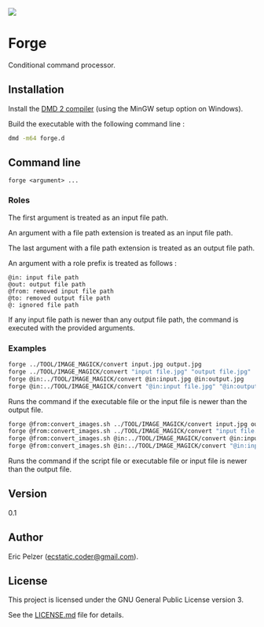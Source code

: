 ![](https://github.com/senselogic/FORGE/blob/master/LOGO/forge.png)

# Forge

Conditional command processor.

## Installation

Install the [DMD 2 compiler](https://dlang.org/download.html) (using the MinGW setup option on Windows).

Build the executable with the following command line :

```bash
dmd -m64 forge.d
```

## Command line

```
forge <argument> ...
```

### Roles

The first argument is treated as an input file path.

An argument with a file path extension is treated as an input file path.

The last argument with a file path extension is treated as an output file path.

An argument with a role prefix is treated as follows :

```
@in: input file path
@out: output file path
@from: removed input file path
@to: removed output file path
@: ignored file path
```

If any input file path is newer than any output file path, the command is executed with the provided arguments.

### Examples

```bash
forge ../TOOL/IMAGE_MAGICK/convert input.jpg output.jpg
forge ../TOOL/IMAGE_MAGICK/convert "input file.jpg" "output file.jpg"
forge @in:../TOOL/IMAGE_MAGICK/convert @in:input.jpg @in:output.jpg
forge @in:../TOOL/IMAGE_MAGICK/convert "@in:input file.jpg" "@in:output file.jpg"
```

Runs the command if the executable file or the input file is newer than the output file.

```bash
forge @from:convert_images.sh ../TOOL/IMAGE_MAGICK/convert input.jpg output.jpg
forge @from:convert_images.sh ../TOOL/IMAGE_MAGICK/convert "input file.jpg" "output file.jpg"
forge @from:convert_images.sh @in:../TOOL/IMAGE_MAGICK/convert @in:input.jpg @out:output.jpg
forge @from:convert_images.sh @in:../TOOL/IMAGE_MAGICK/convert "@in:input file.jpg" "@out:output file.jpg"
```

Runs the command if the script file or executable file or input file is newer than the output file.

## Version

0.1

## Author

Eric Pelzer (ecstatic.coder@gmail.com).

## License

This project is licensed under the GNU General Public License version 3.

See the [LICENSE.md](LICENSE.md) file for details.
